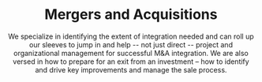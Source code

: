 ---
layout: service
order: 3
title: "Mergers and Acquisitions"
subtitle: "We specialize in identifying the extent of integration needed and can roll up our sleeves to jump in and help -- not just direct -- project and organizational management for successful M&A integration. We are also versed in how to prepare for an exit from an investment – how to identify and drive key improvements and manage the sale process."
blurb-intro: "Unlock the potential of your business with expert M&A guidance and seamless integration."
intro: "At SLKone, we understand that while combining functional areas or departments may appear straightforward on paper, the reality is far more complex. Our consultants and subject matter experts, trained across various industries and possessing deep functional expertise, specialize in identifying the extent of integration needed. We don't just direct – we actively participate in project and organizational management to ensure successful M&A integration."
approach: "We follow a comprehensive approach that includes strategic planning, due diligence, integration management, and value optimization. Our team works closely with your stakeholders to align M&A objectives with your business goals, ensuring that every acquisition or merger contributes positively to your long-term strategy."
impact_title: "Our Impact"
impact_intro: "Our typical impact targets in M&A:"
impact:
  - metric: "20-30% acceleration"
    description: "in integration timelines"
  - metric: "10-20% reduction"
    description: "in integration costs"
  - metric: "30-40% improvement"
    description: "in employee retention during transitions"
impact_conclusion: "Our clients experience smoother transitions, faster realization of synergies, and enhanced organizational performance post-M&A, ensuring that mergers and acquisitions contribute effectively to their strategic growth and market position."
why_choose:
  - point: "End-to-End Expertise"
    description: "Comprehensive support across the entire M&A lifecycle."
    icon: "fa-arrows-left-right"
  - point: "Hands-On Approach"
    description: "Active participation in integration and management processes."
    icon: "fa-wrench"
  - point: "Cross-Industry Experience"
    description: "Insights and best practices from diverse sectors."
    icon: "fa-arrows-cross"
  - point: "Data-Driven Decisions"
    description: "Leveraging advanced analytics for strategic planning."
    icon: "fa-chart-candlestick"
  - point: "Value Focused"
    description: "Strategies aimed at maximizing value creation and synergy realization."
    icon: "fa-money-bill-transfer"
  - point: "Rapid Deployment"
    description: "Efficient mobilization to support time-sensitive M&A activities."
    icon: "fa-rocket"
cta_title: "Ready to navigate your mergers and acquisitions with confidence?"
cta: "Contact SLKone today to learn how our M&A services can help you maximize the value of your transactions and achieve lasting success."
icon: "fa-handshake"
color: "forest"
image: "/assets/images/backgrounds/mergers-and-acquisitions.webp"
---